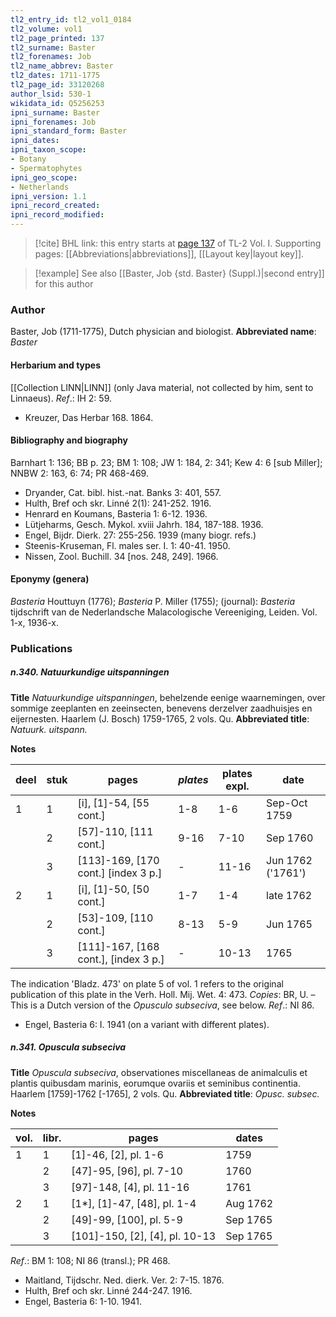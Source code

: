 ```yaml
---
tl2_entry_id: tl2_vol1_0184
tl2_volume: vol1
tl2_page_printed: 137
tl2_surname: Baster
tl2_forenames: Job
tl2_name_abbrev: Baster
tl2_dates: 1711-1775
tl2_page_id: 33120268
author_lsid: 530-1
wikidata_id: Q5256253
ipni_surname: Baster
ipni_forenames: Job
ipni_standard_form: Baster
ipni_dates: 
ipni_taxon_scope: 
- Botany
- Spermatophytes
ipni_geo_scope: 
- Netherlands
ipni_version: 1.1
ipni_record_created: 
ipni_record_modified:
---
```



> [!cite] BHL link: this entry starts at [page 137](https://www.biodiversitylibrary.org/page/33120268) of TL-2 Vol. I.
> Supporting pages: [[Abbreviations|abbreviations]], [[Layout key|layout key]].

> [!example] See also [[Baster, Job {std. Baster} (Suppl.)|second entry]] for this author

### Author

Baster, Job (1711-1775), Dutch physician and biologist. 
**Abbreviated name**: *Baster*

#### Herbarium and types

[[Collection LINN|LINN]] (only Java material, not collected by him, sent to Linnaeus).
*Ref*.: IH 2: 59.
- Kreuzer, Das Herbar 168. 1864.

#### Bibliography and biography

Barnhart 1: 136; BB p. 23; BM 1: 108; JW 1: 184, 2: 341; Kew 4: 6 \[sub Miller\]; NNBW 2: 163, 6: 74; PR 468-469.
- Dryander, Cat. bibl. hist.-nat. Banks 3: 401, 557.
- Hulth, Bref och skr. Linné 2(1): 241-252. 1916.
- Henrard en Koumans, Basteria 1: 6-12. 1936.
- Lütjeharms, Gesch. Mykol. xviii Jahrh. 184, 187-188. 1936.
- Engel, Bijdr. Dierk. 27: 255-256. 1939 (many biogr. refs.)
- Steenis-Kruseman, Fl. males ser. I. 1: 40-41. 1950.
- Nissen, Zool. Buchill. 34 \[nos. 248, 249\]. 1966.

#### Eponymy (genera)

*Basteria* Houttuyn (1776); *Basteria* P. Miller (1755); (journal): *Basteria* tijdschrift van de Nederlandsche Malacologische Vereeniging, Leiden. Vol. 1-x, 1936-x.

### Publications

##### n.340. Natuurkundige uitspanningen

**Title**
*Natuurkundige uitspanningen*, behelzende eenige waarnemingen, over sommige zeeplanten en zeeinsecten, benevens derzelver zaadhuisjes en eijernesten. Haarlem (J. Bosch) 1759-1765, 2 vols. Qu.
**Abbreviated title**: *Natuurk. uitspann.*

**Notes**

|deel	|stuk	|pages	|*plates*	|plates expl.	|date|
|---	|---	|---	|---	|---	|---	|
|1	|1	|\[i\], \[1\]-54, \[55 cont.\]	|1-8	|1-6	|Sep-Oct 1759|
|	|2	|\[57\]-110, \[111 cont.\]	|9-16	|7-10	|Sep 1760|
|	|3	|\[113\]-169, \[170 cont.\] \[index 3 p.\]	|-	|11-16	|Jun 1762 ('1761')|
|2	|1	|\[i\], \[1\]-50, \[50 cont.\]	|1-7	|1-4	|late 1762|
|	|2	|\[53\]-109, \[110 cont.\]	|8-13	|5-9	|Jun 1765|
|	|3	|\[111\]-167, \[168 cont.\], \[index 3 p.\]	|-	|10-13	|1765|

The indication 'Bladz. 473' on plate 5 of vol. 1 refers to the original publication of this plate in the Verh. Holl. Mij. Wet. 4: 473. *Copies*: BR, U. – This is a Dutch version of the *Opusculo subseciva*, see below.
*Ref*.: NI 86.
- Engel, Basteria 6: I. 1941 (on a variant with different plates).

##### n.341. Opuscula subseciva

**Title**
*Opuscula subseciva*, observationes miscellaneas de animalculis et plantis quibusdam marinis, eorumque ovariis et seminibus continentia. Haarlem \[1759\]-1762 \[-1765\], 2 vols. Qu.
**Abbreviated title**: *Opusc. subsec.*

**Notes**

|vol.	|libr.	|pages	|dates|
|---	|---	|---	|---	|
|1	|1	|\[1\]-46, \[2\], pl. 1-6	|1759|
|	|2	|\[47\]-95, \[96\], pl. 7-10	|1760|
|	|3	|\[97\]-148, \[4\], pl. 11-16	|1761|
|2	|1	|\[1\*\], \[1\]-47, \[48\], pl. 1-4	|Aug 1762|
|	|2	|\[49\]-99, \[100\], pl. 5-9	|Sep 1765|
|	|3	|\[101\]-150, \[2\], \[4\], pl. 10-13	|Sep 1765|

*Ref*.: BM 1: 108; NI 86 (transl.); PR 468.
- Maitland, Tijdschr. Ned. dierk. Ver. 2: 7-15. 1876.
- Hulth, Bref och skr. Linné 244-247. 1916.
- Engel, Basteria 6: 1-10. 1941.

